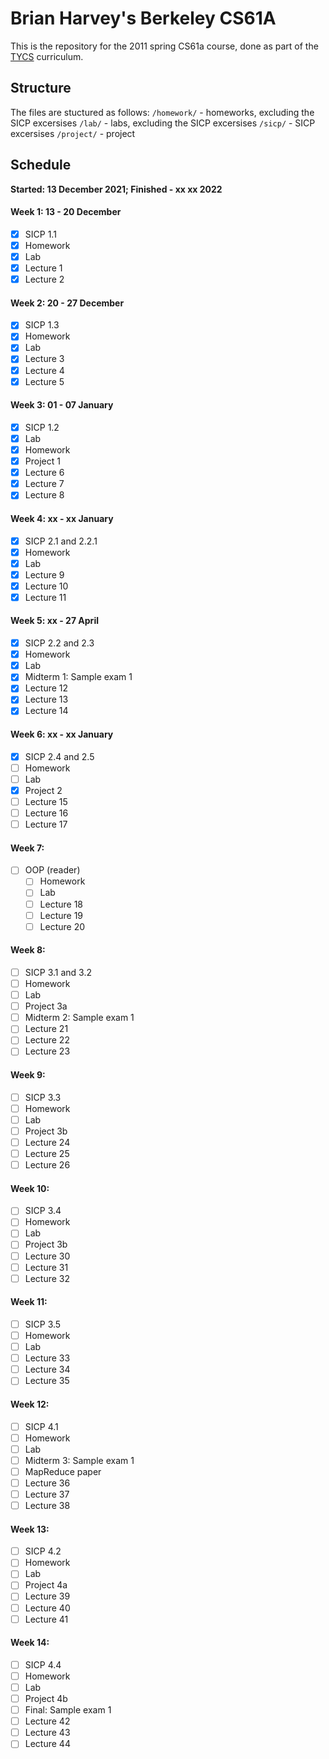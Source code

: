 # Brian Harvey's Berkeley CS61A
This is the repository for the 2011 spring CS61a course, done as part of the [TYCS](https://teachyourselfcs.com/) curriculum.

## Structure
The files are stuctured as follows:
`/homework/` - homeworks, excluding the SICP excersises
`/lab/` - labs, excluding the SICP excersises
`/sicp/` - SICP excersises
`/project/` - project

## Schedule
**Started: 13 December 2021; Finished - xx xx 2022**

#### Week 1: 13 - 20 December
- [X] SICP 1.1
- [X] Homework
- [X] Lab
- [X] Lecture 1
- [X] Lecture 2
#### Week 2: 20 - 27 December
- [X] SICP 1.3
- [X] Homework
- [X] Lab
- [X] Lecture 3
- [X] Lecture 4
- [X] Lecture 5
#### Week 3: 01 - 07 January
- [X] SICP 1.2
- [X] Lab
- [X] Homework
- [X] Project 1
- [X] Lecture 6
- [X] Lecture 7
- [X] Lecture 8
#### Week 4: xx - xx January
- [X] SICP 2.1 and 2.2.1
- [X] Homework
- [X] Lab
- [X] Lecture 9
- [X] Lecture 10
- [X] Lecture 11
#### Week 5: xx - 27 April
- [X] SICP 2.2 and 2.3
- [X] Homework
- [X] Lab
- [X] Midterm 1: Sample exam 1
- [X] Lecture 12
- [X] Lecture 13
- [X] Lecture 14

#### Week 6: xx - xx January
- [X] SICP 2.4 and 2.5
- [ ] Homework
- [ ] Lab
- [X] Project 2
- [ ] Lecture 15
- [ ] Lecture 16
- [ ] Lecture 17

#### Week 7:
- [ ] OOP (reader)
  - [ ] Homework
  - [ ] Lab
  - [ ] Lecture 18
  - [ ] Lecture 19
  - [ ] Lecture 20

#### Week 8:
  - [ ] SICP 3.1 and 3.2
  - [ ] Homework
  - [ ] Lab
  - [ ] Project 3a
  - [ ] Midterm 2: Sample exam 1
  - [ ] Lecture 21
  - [ ] Lecture 22
  - [ ] Lecture 23

#### Week 9:
  - [ ] SICP 3.3
  - [ ] Homework
  - [ ] Lab
  - [ ] Project 3b
  - [ ] Lecture 24
  - [ ] Lecture 25
  - [ ] Lecture 26

#### Week 10:
  - [ ] SICP 3.4
  - [ ] Homework
  - [ ] Lab
  - [ ] Project 3b
  - [ ] Lecture 30
  - [ ] Lecture 31
  - [ ] Lecture 32

#### Week 11:
  - [ ] SICP 3.5
  - [ ] Homework
  - [ ] Lab
  - [ ] Lecture 33
  - [ ] Lecture 34
  - [ ] Lecture 35

#### Week 12:
  - [ ] SICP 4.1
  - [ ] Homework
  - [ ] Lab
  - [ ] Midterm 3: Sample exam 1
  - [ ] MapReduce paper
  - [ ] Lecture 36
  - [ ] Lecture 37
  - [ ] Lecture 38

#### Week 13:
  - [ ] SICP 4.2
  - [ ] Homework
  - [ ] Lab
  - [ ] Project 4a
  - [ ] Lecture 39
  - [ ] Lecture 40
  - [ ] Lecture 41

#### Week 14:
  - [ ] SICP 4.4
  - [ ] Homework
  - [ ] Lab
  - [ ] Project 4b
  - [ ] Final: Sample exam 1
  - [ ] Lecture 42
  - [ ] Lecture 43
  - [ ] Lecture 44
